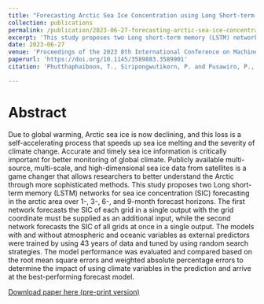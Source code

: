 ```yaml
---
title: "Forecasting Arctic Sea Ice Concentration using Long Short-term Memory Networks"
collection: publications
permalink: /publication/2023-06-27-forecasting-arctic-sea-ice-concentration-icmlt2023
excerpt: 'This study proposes two Long short-term memory (LSTM) networks for sea ice concentration (SIC) forecasting in the arctic area over 1-, 3-, 6-, and 9-month forecast horizons. The first network forecasts the SIC of each grid in a single output with the grid coordinate must be supplied as an additional input, while the second network forecasts the SIC of all grids at once in a single output.'
date: 2023-06-27
venue: 'Proceedings of the 2023 8th International Conference on Machine Learning Technologies (ICMLT 2023)'
paperurl: 'https://doi.org/10.1145/3589883.3589901'
citation: 'Phutthaphaiboon, T., Siripongwutikorn, P. and Pusawiro, P., 2023, "Forecasting Arctic Sea Ice Concentration using Long Short-term Memory Networks", 2023 International Conference on Machine Learning Technologies, 8th, March 10–12, 2023, Stockholm, Sweden, pp. 121–126.'

---
```


Abstract
======
Due to global warming, Arctic sea ice is now declining, and this loss is a self-accelerating process that speeds up sea ice melting and the severity of climate change. Accurate and timely sea ice information is critically important for better monitoring of global climate. Publicly available multi-source, multi-scale, and high-dimensional sea ice data from satellites is a game changer that allows researchers to better understand the Arctic through more sophisticated methods. This study proposes two Long short-term memory (LSTM) networks for sea ice concentration (SIC) forecasting in the arctic area over 1-, 3-, 6-, and 9-month forecast horizons. The first network forecasts the SIC of each grid in a single output with the grid coordinate must be supplied as an additional input, while the second network forecasts the SIC of all grids at once in a single output. The models with and without atmospheric and oceanic variables as external predictors were trained by using 43 years of data and tuned by using random search strategies. The model performance was evaluated and compared based on the root mean square errors and weighted absolute percentage errors to determine the impact of using climate variables in the prediction and arrive at the best-performing forecast model.

[Download paper here (pre-print version)](http://movephutthaphaiboon.github.io/files/ML006-Preprint.pdf)

<!---
Recommended citation: Phutthaphaiboon, T., Siripongwutikorn, P. and Pusawiro, P., 2023, "Forecasting Arctic Sea Ice Concentration using Long Short-term Memory Networks", 2023 International Conference on Machine Learning Technologies, 8th, March 10–12, 2023, Stockholm, Sweden, pp. 121–126. [https://doi.org/10.1145/3589883.3589901](https://doi.org/10.1145/3589883.3589901).
--->
